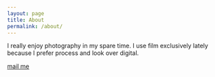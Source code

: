 ```yaml
---
layout: page
title: About
permalink: /about/
---
```


I really enjoy photography in my spare time. I use film exclusively lately because I prefer process and look over digital. 

[mail me](mailto:artingei@gmail.com)
